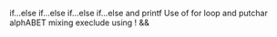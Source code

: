 if...else if...else
if...else if...else and printf
Use of for loop and putchar
alphABET mixing
execlude using ! &&
